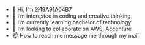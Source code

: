 - 👋 Hi, I’m @19A91A04B7
- 👀 I’m interested in coding and creative thinking
- 🌱 I’m currently learning bachelor of technology
- 💞️ I’m looking to collaborate on AWS, Accenture
- 📫 How to reach me message me through my mail

<!---
19A91A04B7/19A91A04B7 is a ✨ special ✨ repository because its `README.md` (this file) appears on your GitHub profile.
You can click the Preview link to take a look at your changes.
--->
